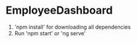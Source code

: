 # EmployeeDashboard

1. 'npm install' for downloading all dependencies
2. Run 'npm start' or 'ng serve'
